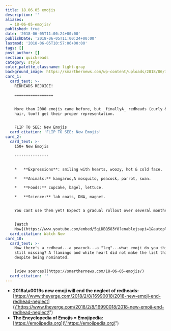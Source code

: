 ```yaml
---
title: 18.06.05 emojis
description: ''
aliases:
  - 18-06-05-emojis/
published: true
date: '2018-06-05T11:00:24+00:00'
publishDate: '2018-06-05T11:00:24+00:00'
lastmod: '2018-06-05T10:57:06+00:00'
tags: []
post_author: []
section: quickreads
category: style
color_palette_classname: light-gray
background_image: https://smarthernews.com/wp-content/uploads/2018/06/image-1.jpeg
card_1:
  card_text: >-
    REDHEADS REJOICE!

    =================


    More than 2000 emojis came before, but _finallyA_ redheads (curly & white
    hair, too!) get their proper representation.


    FLIP TO SEE: New Emojis
  card_citation: 'FLIP TO SEE: New Emojis'
card_2:
  card_text: >-
    150+ New Emojis

    ---------------


    *   **Expressions**: smiling with hearts, woozy, hot & cold face.

    *   **Animals:** kangaroo,A mosquito, peacock, parrot, swan.

    *   **Foods:** cupcake, bagel, lettuce.

    *   **Science:** lab coats, DNA, magnet.


    You cant use them yet! Expect a gradual rollout over several months.


    [Watch
    Now](https://www.youtube.com/embed/5qLDBQ583Y8?enablejsapi=1&autoplay=1&rel=0)
  card_citation: Watch Now
card_10:
  card_text: >-
    Now there's a redhead...a peacock...a "leg"...what emoji do you think is
    still missing? A flamingo and white heart did not make the list this time,
    despite being nominated.


    [view sources](https://smarthernews.com/18-06-05-emojis/)
  card_citation: ''
---
```

*   **2018a\\u0019s new emoji will end the neglect of redheads:**  
    [https://www.theverge.com/2018/2/8/16990018/2018-new-emoji-end-redhead-neglect](\"https://www.theverge.com/2018/2/8/16990018/2018-new-emoji-end-redhead-neglect\")
*   **The Encyclopedia of Emojis = Emojipedia:**  
    [https://emojipedia.org](\"https://emojipedia.org\")